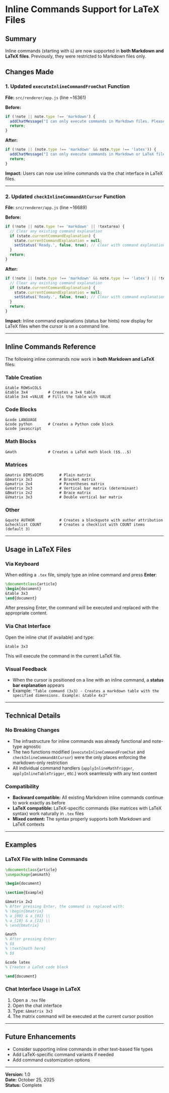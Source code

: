 # Inline Commands Support for LaTeX Files

## Summary
Inline commands (starting with `&`) are now supported in **both Markdown and LaTeX files**. Previously, they were restricted to Markdown files only.

## Changes Made

### 1. Updated `executeInlineCommandFromChat` Function
**File:** `src/renderer/app.js` (line ~16361)

**Before:**
```javascript
if (!note || note.type !== 'markdown') {
  addChatMessage("I can only execute commands in Markdown files. Please open a Markdown note first.", 'assistant');
  return;
}
```

**After:**
```javascript
if (!note || (note.type !== 'markdown' && note.type !== 'latex')) {
  addChatMessage("I can only execute commands in Markdown or LaTeX files. Please open a Markdown or LaTeX note first.", 'assistant');
  return;
}
```

**Impact:** Users can now use inline commands via the chat interface in LaTeX files.

---

### 2. Updated `checkInlineCommandAtCursor` Function
**File:** `src/renderer/app.js` (line ~16689)

**Before:**
```javascript
if (!note || note.type !== 'markdown' || !textarea) {
  // Clear any existing command explanation
  if (state.currentCommandExplanation) {
    state.currentCommandExplanation = null;
    setStatus('Ready.', false, true); // Clear with command explanation flag
  }
  return;
}
```

**After:**
```javascript
if (!note || (note.type !== 'markdown' && note.type !== 'latex') || !textarea) {
  // Clear any existing command explanation
  if (state.currentCommandExplanation) {
    state.currentCommandExplanation = null;
    setStatus('Ready.', false, true); // Clear with command explanation flag
  }
  return;
}
```

**Impact:** Inline command explanations (status bar hints) now display for LaTeX files when the cursor is on a command line.

---

## Inline Commands Reference

The following inline commands now work in **both Markdown and LaTeX** files:

### Table Creation
```
&table ROWSxCOLS
&table 3x4         # Creates a 3×4 table
&table 3x4 =VALUE  # Fills the table with VALUE
```

### Code Blocks
```
&code LANGUAGE
&code python       # Creates a Python code block
&code javascript
```

### Math Blocks
```
&math              # Creates a LaTeX math block ($$...$)
```

### Matrices
```
&matrix DIMSxDIMS       # Plain matrix
&bmatrix 3x3            # Bracket matrix
&pmatrix 2x4            # Parentheses matrix
&vmatrix 3x3            # Vertical bar matrix (determinant)
&Bmatrix 2x2            # Brace matrix
&Vmatrix 3x3            # Double vertical bar matrix
```

### Other
```
&quote AUTHOR           # Creates a blockquote with author attribution
&checklist COUNT        # Creates a checklist with COUNT items (default 3)
```

---

## Usage in LaTeX Files

### Via Keyboard
When editing a `.tex` file, simply type an inline command and press **Enter**:

```tex
\documentclass{article}
\begin{document}
&table 3x3
\end{document}
```

After pressing Enter, the command will be executed and replaced with the appropriate content.

### Via Chat Interface
Open the inline chat (if available) and type:
```
&table 3x3
```

This will execute the command in the current LaTeX file.

### Visual Feedback
- When the cursor is positioned on a line with an inline command, a **status bar explanation** appears
- Example: `"Table command (3x3) - Creates a markdown table with the specified dimensions. Example: &table 4x3"`

---

## Technical Details

### No Breaking Changes
- The infrastructure for inline commands was already functional and note-type agnostic
- The two functions modified (`executeInlineCommandFromChat` and `checkInlineCommandAtCursor`) were the only places enforcing the markdown-only restriction
- All individual command handlers (`applyInlineMathTrigger`, `applyInlineTableTrigger`, etc.) work seamlessly with any text content

### Compatibility
- **Backward compatible:** All existing Markdown inline commands continue to work exactly as before
- **LaTeX compatible:** LaTeX-specific commands (like matrices with LaTeX syntax) work naturally in `.tex` files
- **Mixed content:** The syntax properly supports both Markdown and LaTeX contexts

---

## Examples

### LaTeX File with Inline Commands
```tex
\documentclass{article}
\usepackage{amsmath}

\begin{document}

\section{Example}

&bmatrix 2x2
% After pressing Enter, the command is replaced with:
% \begin{bmatrix}
% a_{00} & a_{01} \\
% a_{10} & a_{11} \\
% \end{bmatrix}

&math
% After pressing Enter:
% $$
% \text{math here}
% $$

&code latex
% Creates a LaTeX code block

\end{document}
```

### Chat Interface Usage in LaTeX
1. Open a `.tex` file
2. Open the chat interface
3. Type: `&bmatrix 3x3`
4. The matrix command will be executed at the current cursor position

---

## Future Enhancements
- Consider supporting inline commands in other text-based file types
- Add LaTeX-specific command variants if needed
- Add command customization options

---

**Version:** 1.0  
**Date:** October 25, 2025  
**Status:** Complete
